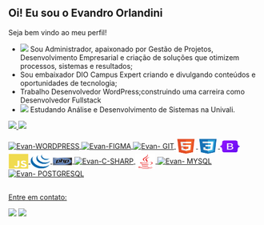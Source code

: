 ## Oi! Eu sou o Evandro Orlandini
 Seja bem vindo ao meu perfil!


- <img src="https://img.icons8.com/external-kiranshastry-lineal-color-kiranshastry/64/000000/external-money-banking-and-finance-kiranshastry-lineal-color-kiranshastry.png" /> Sou Administrador, apaixonado por Gestão de Projetos, Desenvolvimento Empresarial e criação de soluções que otimizem processos, sistemas e resultados; 
- Sou embaixador DIO Campus Expert criando e divulgando conteúdos e oportunidades de tecnologia;  
- Trabalho Desenvolvedor WordPress;construindo uma carreira como Desenvolvedor Fullstack
- <img src="https://img.icons8.com/nolan/64/programming.png"/> Estudando Análise e Desenvolvimento de Sistemas na Univali.


<div>
  <a href="https://github.com/evandroorlandini">
  <img height="180em" src="https://github-readme-stats.vercel.app/api?username=EvandroOrlandini&show_icons=true&theme=dark&include_all_commits=true&count_private=true"/>
  <img height="180em" src="https://github-readme-stats.vercel.app/api/top-langs/?username=EvandroOrlandini&layout=compact&langs_count=7&theme=dark"/>
</div>

<div style="display: inline_block"><br>
  
  <img align="center" alt="Evan-WORDPRESS" height="30" width="40" src= "https://cdn.jsdelivr.net/gh/devicons/devicon/icons/wordpress/wordpress-plain.svg" />
  <img align="center" alt="Evan-FIGMA" height="30" width="40" src="https://cdn.jsdelivr.net/gh/devicons/devicon/icons/figma/figma-original.svg" />
  <img align="center" alt="Evan-  GIT" height="30" width="40" src="https://cdn.jsdelivr.net/gh/devicons/devicon/icons/git/git-plain.svg" />
  <img align="center" alt="Evan-HTML" height="30" width="40" src="https://raw.githubusercontent.com/devicons/devicon/master/icons/html5/html5-original.svg">
  <img align="center" alt="Evan-CSS" height="30" width="40" src="https://raw.githubusercontent.com/devicons/devicon/master/icons/css3/css3-original.svg">
  <img align="center" alt="Evan-BOOTSTRAP" height="30" width="40" src="https://raw.githubusercontent.com/devicons/devicon/master/icons/bootstrap/bootstrap-original.svg">
  <img align="center" alt="Evan-Js" height="30" width="40" src="https://raw.githubusercontent.com/devicons/devicon/master/icons/javascript/javascript-plain.svg">
  <img align="center" alt="Evan-JQUERY" height="30" width="40" src="https://raw.githubusercontent.com/devicons/devicon/master/icons/jquery/jquery-original.svg"> 
  <img align="center" alt="Evan-PHP" height="30" width="40" src="https://raw.githubusercontent.com/devicons/devicon/master/icons/php/php-original.svg">
  <img align="center" alt="Evan-C-SHARP" height="30" width="40" src= "https://cdn.jsdelivr.net/gh/devicons/devicon/icons/csharp/csharp-original.svg">
   <img align="center" alt="Evan-JAVA" height="30" width="40" src="https://raw.githubusercontent.com/devicons/devicon/master/icons/java/java-plain.svg">

  <img align="center" alt="Evan-  MYSQL" height="30" width="40" src="https://cdn.jsdelivr.net/gh/devicons/devicon/icons/mysql/mysql-original.svg" />
  <img align="center" alt="Evan-  POSTGRESQL" height="30" width="40" src="https://cdn.jsdelivr.net/gh/devicons/devicon/icons/postgresql/postgresql-plain.svg" />
 

  

  
</div>
  

 
   ##
   Entre em contato:
  <div> 
   <a href = "mailto:evandroorlandini9@gmail.com"><img src="https://img.shields.io/badge/-Gmail-%23333?style=for-the-badge&logo=gmail&logoColor=white" target="_blank"></a>
  <a href="https://www.linkedin.com/in/evandro-orlandini-8845301b2" target="_blank"><img src="https://img.shields.io/badge/-LinkedIn-%230077B5?style=for-the-badge&logo=linkedin&logoColor=white" target="_blank"></a> 
   
</div>
